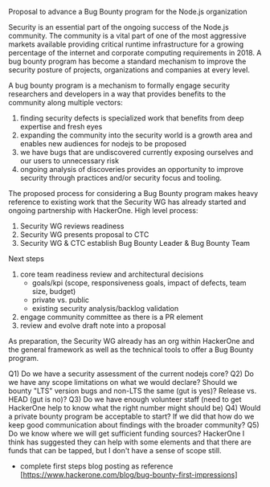 Proposal to advance a Bug Bounty program for the Node.js organization

Security is an essential part of the ongoing success of the Node.js community. The community is a vital part of one of the most aggressive markets available providing critical runtime infrastructure for a growing percentage of the internet and corporate computing requirements in 2018. A bug bounty program has become a standard mechanism to improve the security posture of projects, organizations and companies at every level.

A bug bounty program is a mechanism to formally engage security researchers and developers in a way that provides benefits to the community along multiple vectors:

1) finding security defects is specialized work that benefits from deep expertise and fresh eyes
2) expanding the community into the security world is a growth area and enables new audiences for nodejs to be proposed
3) we have bugs that are undiscovered currently exposing ourselves and our users to unnecessary risk
4) ongoing analysis of discoveries provides an opportunity to improve security through practices and/or security focus and tooling.

The proposed process for considering a Bug Bounty program makes heavy reference to existing work that the Security WG has already started and ongoing partnership with HackerOne. High level process:

1) Security WG reviews readiness
2) Security WG presents proposal to CTC
3) Security WG & CTC establish Bug Bounty Leader & Bug Bounty Team

Next steps

1) core team readiness review and architectural decisions
   - goals/kpi (scope, responsiveness goals, impact of defects, team size, budget)
   - private vs. public 
   - existing security analysis/backlog validation
2) engage community committee as there is a PR element
3) review and evolve draft note into a proposal

As preparation, the Security WG already has an org within HackerOne and the general framework as well as the technical tools to offer a Bug Bounty program.

Q1) Do we have a security assessment of the current nodejs core?
Q2) Do we have any scope limitations on what we would declare? Should we bounty "LTS" version bugs and non-LTS the same (gut is yes)? Release vs. HEAD (gut is no)?
Q3) Do we have enough volunteer staff (need to get HackerOne help to know what the right number might should be)
Q4) Would a private bounty program be acceptable to start? If we did that how do we keep good communication about findings with the broader community?
Q5) Do we know where we will get sufficient funding sources? HackerOne I think has suggested they can help with some elements and that there are funds that can be tapped, but I don't have a sense of scope still.

* complete first steps blog posting as reference [https://www.hackerone.com/blog/bug-bounty-first-impressions]


